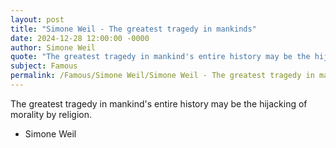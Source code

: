 ```yaml
---
layout: post
title: "Simone Weil - The greatest tragedy in mankinds"
date: 2024-12-28 12:00:00 -0000
author: Simone Weil
quote: "The greatest tragedy in mankind's entire history may be the hijacking of morality by religion."
subject: Famous
permalink: /Famous/Simone Weil/Simone Weil - The greatest tragedy in mankinds
---
```


The greatest tragedy in mankind's entire history may be the hijacking of morality by religion.

- Simone Weil
